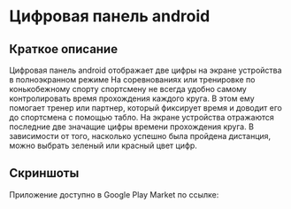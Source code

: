 # Цифровая панель android  

## Краткое описание  

Цифровая панель android отображает две цифры на экране устройства в полноэкранном режиме
На соревнованиях или тренировке по конькобежному спорту спортсмену не всегда удобно самому контролировать время прохождения каждого круга. 
В этом ему помогает тренер или партнер, который фиксирует время и доводит его до спортсмена с помощью табло. 
На экране устройства отражаются последние две значащие цифры времени прохождения круга. 
В зависимости от того, насколько успешно была пройдена дистанция, можно выбрать зеленый или красный цвет цифр.

## Скриншоты  

[](imgs/Screenshot_1580316281.png)
[](imgs/Screenshot_1580316287.png)
  
Приложение доступно в Google Play Market по ссылке: 